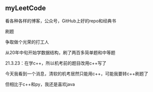 ## myLeetCode

看各种各样的博客，公众号，GitHub上好的repo和经典书

刷题

争取做个光荣的打工人

从20年中旬开始学数据结构，刷了两百多简单题和中等题

21.3.23：在学c++，所以机考前的题目改用c++写了

今天我看到一个消息，清软的机考居然只能用c++，可能我要转c++刷题了

但相比于c++和py，我还是喜欢java
